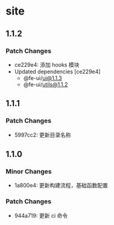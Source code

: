 # site

## 1.1.2

### Patch Changes

- ce229e4: 添加 hooks 模块
- Updated dependencies [ce229e4]
  - @fe-ui/ui@1.1.3
  - @fe-ui/utils@1.1.2

## 1.1.1

### Patch Changes

- 5997cc2: 更新目录名称

## 1.1.0

### Minor Changes

- 1a800e4: 更新构建流程，基础函数配置

### Patch Changes

- 944a719: 更新 ci 命令
